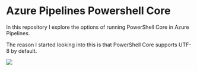 # Azure Pipelines Powershell Core

In this repository I explore the options of running PowerShell Core in Azure Pipelines.

The reason I started looking into this is that PowerShell Core supports UTF-8 by default.

[
  ![](https://tomashubelbauer.visualstudio.com/azure-pipelines-powershell-core/_apis/build/status/azure-pipelines-powershell-core-CI?branchName=master)
](https://tomashubelbauer.visualstudio.com/azure-pipelines-powershell-core/_build/latest?definitionId=17&branchName=master)
